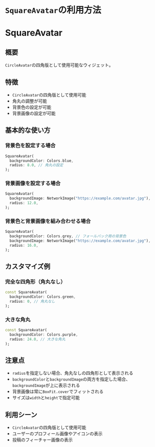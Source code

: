 # `SquareAvatar`の利用方法

# SquareAvatar

## 概要

`CircleAvatar`の四角版として使用可能なウィジェット。

## 特徴

- `CircleAvatar`の四角版として使用可能
- 角丸の調整が可能
- 背景色の設定が可能
- 背景画像の設定が可能

## 基本的な使い方

### 背景色を設定する場合

```dart
SquareAvatar(
  backgroundColor: Colors.blue,
  radius: 8.0, // 角丸の設定
);
```

### 背景画像を設定する場合

```dart
SquareAvatar(
  backgroundImage: NetworkImage("https://example.com/avatar.jpg"),
  radius: 12.0,
);
```

### 背景色と背景画像を組み合わせる場合

```dart
SquareAvatar(
  backgroundColor: Colors.grey, // フォールバック用の背景色
  backgroundImage: NetworkImage("https://example.com/avatar.jpg"),
  radius: 16.0,
);
```

## カスタマイズ例

### 完全な四角形（角丸なし）

```dart
const SquareAvatar(
  backgroundColor: Colors.green,
  radius: 0, // 角丸なし
);
```

### 大きな角丸

```dart
const SquareAvatar(
  backgroundColor: Colors.purple,
  radius: 24.0, // 大きな角丸
);
```

## 注意点

- `radius`を指定しない場合、角丸なしの四角形として表示される
- `backgroundColor`と`backgroundImage`の両方を指定した場合、`backgroundImage`が上に表示される
- 背景画像は常に`BoxFit.cover`でフィットされる
- サイズは`width`と`height`で指定可能

## 利用シーン

- `CircleAvatar`の四角版として使用可能
- ユーザーのプロフィール画像やアイコンの表示
- 投稿のフィーチャー画像の表示
